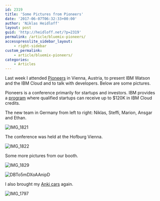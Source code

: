 ```yaml
---
id: 2319
title: 'Some Pictures from Pioneers'
date: '2017-06-07T06:32:33+00:00'
author: 'Niklas Heidloff'
layout: post
guid: 'http://heidloff.net/?p=2319'
permalink: /article/bluemix-pioneers/
accesspresslite_sidebar_layout:
    - right-sidebar
custom_permalink:
    - article/bluemix-pioneers/
categories:
    - Articles
---
```


Last week I attended [Pioneers](https://pioneers.io/events/pioneers17#/) in Vienna, Austria, to present IBM Watson and the IBM Cloud and to talk with developers. Below are some pictures.

Pioneers is a conference primarily for startups and investors. IBM provides a [program](https://developer.ibm.com/startups/) where qualified startups can receive up to $120K in IBM Cloud credits.

The new team in Germany from left to right: Niklas, Steffi, Marion, Ansgar and Ethan.

![IMG_1821](http://heidloff.net/wp-content/uploads/2017/06/IMG_1821.jpg)

The conference was held at the Hofburg Vienna.

![IMG_1822](http://heidloff.net/wp-content/uploads/2017/06/IMG_1822.jpg)

Some more pictures from our booth.

![IMG_1829](http://heidloff.net/wp-content/uploads/2017/06/IMG_1829.jpg)

![DBTo5mDXoAAnipD](http://heidloff.net/wp-content/uploads/2017/06/DBTo5mDXoAAnipD.jpg)

I also brought my [Anki cars](http://heidloff.net/article/ibm-bluemix-anki-overdrive-cars) again.

![IMG_1797](http://heidloff.net/wp-content/uploads/2017/06/IMG_1797.jpg)